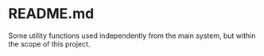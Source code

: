 # README.md

Some utility functions used independently from the main system, but within the scope of this project.
